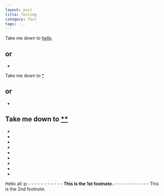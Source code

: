 ```yaml
---
layout: post
title: Testing
category: Test
tags: ...
---
```


Take me down to [hello](#hi)

or
-
-

Take me down to [\*](#\*)

or
-
-

Take me down to [\*\*](#\*\*)
-
-
-
-

-
-
-
-
-
-
<a id="hi">
Hello all
:p
</a>
-
-
-
-
-
-
-
-
-
-
-
<b id="\*">
This is the 1st footnote.
</b>
-
-
-
-
-
-
-
-
-
-
-
<a id="\*\*">
This is the 2nd footnote.
</a>
